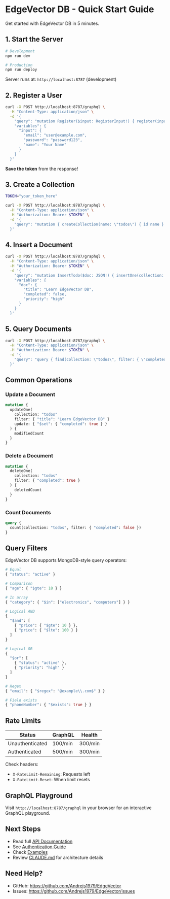 # EdgeVector DB - Quick Start Guide

Get started with EdgeVector DB in 5 minutes.

## 1. Start the Server

```bash
# Development
npm run dev

# Production
npm run deploy
```

Server runs at: `http://localhost:8787` (development)

## 2. Register a User

```bash
curl -X POST http://localhost:8787/graphql \
  -H "Content-Type: application/json" \
  -d '{
    "query": "mutation Register($input: RegisterInput!) { register(input: $input) { token user { id email } } }",
    "variables": {
      "input": {
        "email": "user@example.com",
        "password": "password123",
        "name": "Your Name"
      }
    }
  }'
```

**Save the token** from the response!

## 3. Create a Collection

```bash
TOKEN="your_token_here"

curl -X POST http://localhost:8787/graphql \
  -H "Content-Type: application/json" \
  -H "Authorization: Bearer $TOKEN" \
  -d '{
    "query": "mutation { createCollection(name: \"todos\") { id name } }"
  }'
```

## 4. Insert a Document

```bash
curl -X POST http://localhost:8787/graphql \
  -H "Content-Type: application/json" \
  -H "Authorization: Bearer $TOKEN" \
  -d '{
    "query": "mutation InsertTodo($doc: JSON!) { insertOne(collection: \"todos\", document: $doc) { _id } }",
    "variables": {
      "doc": {
        "title": "Learn EdgeVector DB",
        "completed": false,
        "priority": "high"
      }
    }
  }'
```

## 5. Query Documents

```bash
curl -X POST http://localhost:8787/graphql \
  -H "Content-Type: application/json" \
  -H "Authorization: Bearer $TOKEN" \
  -d '{
    "query": "query { find(collection: \"todos\", filter: { \"completed\": false }) { documents { data } count } }"
  }'
```

## Common Operations

### Update a Document

```graphql
mutation {
  updateOne(
    collection: "todos"
    filter: { "title": "Learn EdgeVector DB" }
    update: { "$set": { "completed": true } }
  ) {
    modifiedCount
  }
}
```

### Delete a Document

```graphql
mutation {
  deleteOne(
    collection: "todos"
    filter: { "completed": true }
  ) {
    deletedCount
  }
}
```

### Count Documents

```graphql
query {
  count(collection: "todos", filter: { "completed": false })
}
```

## Query Filters

EdgeVector DB supports MongoDB-style query operators:

```graphql
# Equal
{ "status": "active" }

# Comparison
{ "age": { "$gte": 18 } }

# In array
{ "category": { "$in": ["electronics", "computers"] } }

# Logical AND
{
  "$and": [
    { "price": { "$gte": 10 } },
    { "price": { "$lte": 100 } }
  ]
}

# Logical OR
{
  "$or": [
    { "status": "active" },
    { "priority": "high" }
  ]
}

# Regex
{ "email": { "$regex": "@example\\.com$" } }

# Field exists
{ "phoneNumber": { "$exists": true } }
```

## Rate Limits

| Status | GraphQL | Health |
|--------|---------|--------|
| Unauthenticated | 100/min | 300/min |
| Authenticated | 500/min | 300/min |

Check headers:
- `X-RateLimit-Remaining`: Requests left
- `X-RateLimit-Reset`: When limit resets

## GraphQL Playground

Visit `http://localhost:8787/graphql` in your browser for an interactive GraphQL playground.

## Next Steps

- Read full [API Documentation](./API.md)
- See [Authentication Guide](./AUTHENTICATION.md)
- Check [Examples](../examples/)
- Review [CLAUDE.md](../CLAUDE.md) for architecture details

## Need Help?

- GitHub: https://github.com/Andrejs1979/EdgeVector
- Issues: https://github.com/Andrejs1979/EdgeVector/issues
